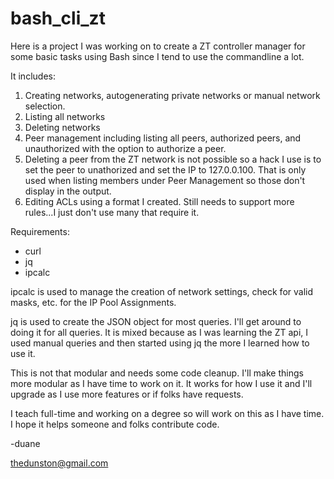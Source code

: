 # bash_cli_zt

Here is a project I was working on to create a ZT controller manager for some basic tasks using Bash since I tend to use the commandline a lot.

It includes:

1. Creating networks, autogenerating private networks or manual network selection.
2. Listing all networks
3. Deleting networks
4. Peer management including listing all peers, authorized peers, and unauthorized with the option to authorize a peer.
5. Deleting a peer from the ZT network is not possible so a hack I use is to set the peer to unathorized and set the IP to 127.0.0.100.  That is only used when listing members under Peer Management so those don't display in the output.
6. Editing ACLs using a format I created.  Still needs to support more rules...I just don't use many that require it.

Requirements:
- curl
- jq
- ipcalc

ipcalc is used to manage the creation of network settings, check for valid masks, etc. for the IP Pool Assignments.

jq is used to create the JSON object for most queries. I'll get around to doing it for all queries.  It is mixed because as I was learning the ZT api, I used manual queries and then started using jq the more I learned how to use it.

This is not that modular and needs some code cleanup.  I'll make things more modular as I have time to work on it. It works for how I use it and I'll upgrade as I use more features or if folks have requests.

I teach full-time and working on a degree so will work on this as I have time.  I hope it helps someone and folks contribute code.

-duane

thedunston@gmail.com

